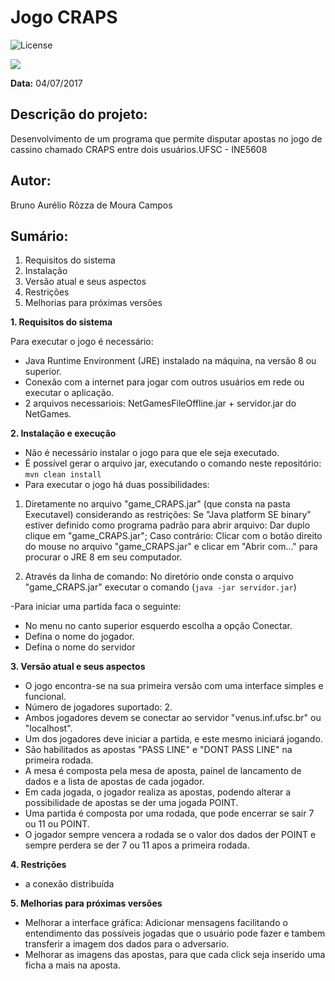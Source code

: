 # Jogo CRAPS
![License](https://img.shields.io/badge/Code%20License-MIT-blue.svg)

<img src="~src/main/resources/imagens/craps_display_900.png"/>

**Data:** 
04/07/2017

## Descrição do projeto: 
Desenvolvimento de um programa que permite disputar apostas no jogo de cassino chamado CRAPS entre dois usuários.UFSC - INE5608

## Autor:
Bruno Aurélio Rôzza de Moura Campos

## Sumário:
1. Requisitos do sistema
2. Instalação
3. Versão atual e seus aspectos
4. Restrições
5. Melhorias para próximas versões


**1. Requisitos do sistema**

Para executar o jogo é necessário:
 - Java Runtime Environment (JRE) instalado na máquina, na versão 8 ou superior.
 - Conexão com a internet para jogar com outros usuários em rede ou executar o aplicação.
 - 2 arquivos necessariois: NetGamesFileOffline.jar + servidor.jar do NetGames.


**2. Instalação e execução**

 - Não é necessário instalar o jogo para que ele seja executado.
 - É possível gerar o arquivo jar, executando o comando neste repositório: `mvn clean install`
 - Para executar o jogo há duas possibilidades:

1. Diretamente no arquivo "game_CRAPS.jar" (que consta na pasta Executavel) considerando as restrições:
	Se  "Java platform SE binary" estiver definido como programa padrão para abrir arquivo: Dar duplo clique em "game_CRAPS.jar";
	Caso contrário: Clicar com o botão direito do mouse no arquivo "game_CRAPS.jar" e clicar em "Abrir com..." para procurar o JRE 8 em seu computador. 

2. Através da linha de comando:
	No diretório onde consta o arquivo "game_CRAPS.jar" executar o comando (`java -jar servidor.jar`)
	
-Para iniciar uma partida faca o seguinte:

 - No menu no canto superior esquerdo escolha a opção Conectar.
 - Defina o nome do jogador.
 - Defina o nome do servidor

**3. Versão atual e seus aspectos**
- O jogo encontra-se na sua primeira versão com uma interface simples e funcional.
- Número de jogadores suportado: 2.
- Ambos jogadores devem se conectar ao servidor "venus.inf.ufsc.br" ou "localhost".
- Um dos jogadores deve iniciar a partida, e este mesmo iniciará jogando.
- São habilitados as apostas "PASS LINE"  e "DONT PASS LINE" na primeira rodada.
- A mesa é composta pela mesa de aposta, painel de lancamento de dados e a lista de apostas de cada jogador.
- Em cada jogada, o jogador realiza as apostas, podendo alterar a possibilidade de apostas se der uma jogada POINT.
- Uma partida é composta por uma rodada, que pode encerrar se sair 7 ou 11 ou POINT.
- O jogador sempre vencera a rodada se o valor dos dados der POINT e sempre perdera se der 7 ou 11 apos a primeira rodada.

**4. Restrições**
- a conexão distribuída

**5. Melhorias para próximas versões**
- Melhorar a interface gráfica: Adicionar mensagens facilitando o entendimento das possíveis jogadas que o usuário pode fazer e tambem transferir a imagem dos dados para o adversario.
- Melhorar as imagens das apostas, para que cada click seja inserido uma ficha a mais na aposta.

